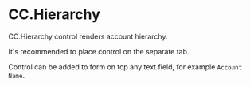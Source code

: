 # CC.Hierarchy

CC.Hierarchy control renders account hierarchy.

It's recommended to place control on the separate tab.  

Control can be added to form on top any text field, for example `Account Name`.
